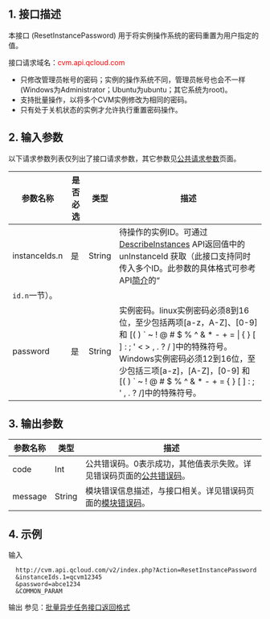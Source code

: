 ## 1. 接口描述
 
本接口 (ResetInstancePassword) 用于将实例操作系统的密码重置为用户指定的值。

接口请求域名：<font style="color:red">cvm.api.qcloud.com</font>

* 只修改管理员帐号的密码；实例的操作系统不同，管理员帐号也会不一样(Windows为Administrator；Ubuntu为ubuntu；其它系统为root)。 
* 支持批量操作，以将多个CVM实例修改为相同的密码。
* 只有处于关机状态的实例才允许执行重置密码操作。
 

## 2. 输入参数

以下请求参数列表仅列出了接口请求参数，其它参数见[公共请求参数](/doc/api/229/1230)页面。

| 参数名称 | 是否必选  | 类型 | 描述 |
|---------|---------|---------|---------|
| instanceIds.n| 是| String| 待操作的实例ID。可通过 [DescribeInstances](/doc/api/229/831) API返回值中的 unInstanceId 获取（此接口支持同时传入多个ID。此参数的具体格式可参考API[简介](/doc/api/229/568)的“
`id.n`一节）。|
| password| 是| String| 实例密码。linux实例密码必须8到16位，至少包括两项[a-z，A-Z]、[0-9] 和 [( ) &#96; ~ ! @ # $ % ^ & * - + = &#124; { } [ ] : ; ' < > , . ? / ]中的特殊符号。Windows实例密码必须12到16位，至少包括三项[a-z]，[A-Z]，[0-9] 和 [( ) &#96; ~ ! @ # $ % ^ & * - + = { } [ ] : ; ' , . ? /]中的特殊符号。|

## 3. 输出参数

| 参数名称 | 类型 | 描述 |
|---------|---------|---------|
| code | Int | 公共错误码。0表示成功，其他值表示失败。详见错误码页面的[公共错误码](/document/api/377/4173)。|
| message | String | 模块错误信息描述，与接口相关。详见错误码页面的[模块错误码](/doc/api/372/%E9%94%99%E8%AF%AF%E7%A0%81#2.E3.80.81.E6.A8.A1.E5.9D.97.E9.94.99.E8.AF.AF.E7.A0.81)。|
 

## 4. 示例
 
输入

```
  http://cvm.api.qcloud.com/v2/index.php?Action=ResetInstancePassword
  &instanceIds.1=qcvm12345
  &password=abce1234
  &COMMON_PARAM
```
输出
参见：[批量异步任务接口返回格式](/doc/api/229/%E5%BC%82%E6%AD%A5%E4%BB%BB%E5%8A%A1%E6%8E%A5%E5%8F%A3%E8%BF%94%E5%9B%9E%E6%A0%BC%E5%BC%8F#2.-批量异步任务接口返回格式)





